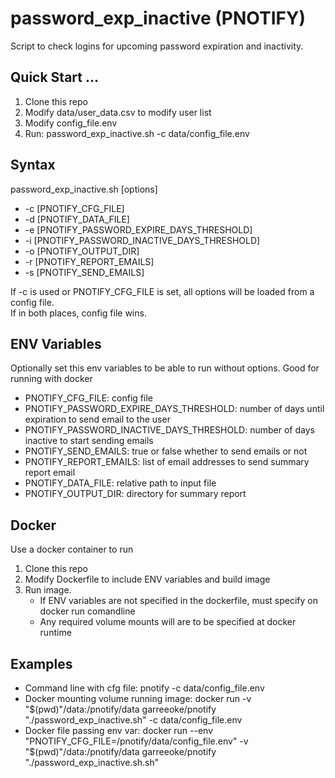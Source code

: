 # password_exp_inactive (PNOTIFY)

Script to check logins for upcoming password expiration and inactivity.

## Quick Start ...

1. Clone this repo
2. Modify data/user_data.csv to modify user list
3. Modify config_file.env
4. Run: password_exp_inactive.sh -c data/config_file.env

## Syntax

password_exp_inactive.sh [options]

* -c [PNOTIFY_CFG_FILE]
* -d [PNOTIFY_DATA_FILE]
* -e [PNOTIFY_PASSWORD_EXPIRE_DAYS_THRESHOLD]
* -i [PNOTIFY_PASSWORD_INACTIVE_DAYS_THRESHOLD]
* -o [PNOTIFY_OUTPUT_DIR]
* -r [PNOTIFY_REPORT_EMAILS]
* -s [PNOTIFY_SEND_EMAILS]

If -c is used or PNOTIFY_CFG_FILE is set, all options will be loaded from a config file.  
If in both places, config file wins.

## ENV Variables

Optionally set this env variables to be able to run without options.  Good for running with
docker

* PNOTIFY_CFG_FILE: config file
* PNOTIFY_PASSWORD_EXPIRE_DAYS_THRESHOLD: number of days until expiration to send email to the user
* PNOTIFY_PASSWORD_INACTIVE_DAYS_THRESHOLD: number of days inactive to start sending emails
* PNOTIFY_SEND_EMAILS: true or false whether to send emails or not
* PNOTIFY_REPORT_EMAILS: list of email addresses to send summary report email
* PNOTIFY_DATA_FILE: relative path to input file
* PNOTIFY_OUTPUT_DIR: directory for summary report

## Docker 

Use a docker container to run

1. Clone this repo
2. Modify Dockerfile to include ENV variables and build image
3. Run image.  
    * If ENV variables are not specified in the dockerfile, must specify on docker run comandline
    * Any required volume mounts will are to be specified at docker runtime
    
## Examples
* Command line with cfg file: pnotify -c data/config_file.env
* Docker mounting volume running image: docker run -v "$(pwd)"/data:/pnotify/data garreeoke/pnotify "./password_exp_inactive.sh" -c data/config_file.env
* Docker file passing env var: docker run --env "PNOTIFY_CFG_FILE=/pnotify/data/config_file.env" -v "$(pwd)"/data:/pnotify/data garreeoke/pnotify "./password_exp_inactive.sh.sh"

